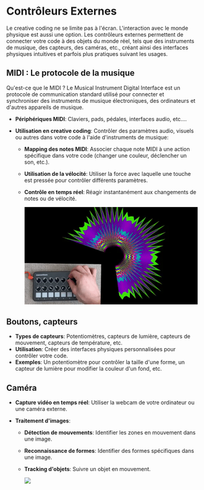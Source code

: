# Contrôleurs Externes

Le creative coding ne se limite pas à l'écran. L'interaction avec le monde physique est aussi une option. Les contrôleurs externes permettent de connecter votre code à des objets du monde réel, tels que des instruments de musique, des capteurs, des caméras, etc., créant ainsi des interfaces physiques intuitives et parfois plus pratiques suivant les usages.

## MIDI : Le protocole de la musique

Qu'est-ce que le MIDI ? Le Musical Instrument Digital Interface est un protocole de communication standard utilisé pour connecter et synchroniser des instruments de musique électroniques, des ordinateurs et d'autres appareils de musique.

- **Périphériques MIDI**: Claviers, pads, pédales, interfaces audio, etc….
- **Utilisation en creative coding**: Contrôler des paramètres audio, visuels ou autres dans votre code à l'aide d'instruments de musique:

  - **Mapping des notes MIDI**: Associer chaque note MIDI à une action spécifique dans votre code (changer une couleur, déclencher un son, etc.).
  - **Utilisation de la vélocité**: Utiliser la force avec laquelle une touche est pressée pour contrôler différents paramètres.
  - **Contrôle en temps réel**: Réagir instantanément aux changements de notes ou de vélocité.

    ![](assets/20240915_182323_midic.gif)

## Boutons, capteurs

- **Types de capteurs**: Potentiomètres, capteurs de lumière, capteurs de mouvement, capteurs de température, etc.
- **Utilisation**: Créer des interfaces physiques personnalisées pour contrôler votre code.
- **Exemples**: Un potentiomètre pour contrôler la taille d'une forme, un capteur de lumière pour modifier la couleur d'un fond, etc.

## Caméra

- **Capture vidéo en temps réel**: Utiliser la webcam de votre ordinateur ou une caméra externe.
- **Traitement d'images**:

  - **Détection de mouvements**: Identifier les zones en mouvement dans une image.
  - **Reconnaissance de formes**: Identifier des formes spécifiques dans une image.
  - **Tracking d'objets**: Suivre un objet en mouvement.

    ![](assets/20240915_182221_facemesh.gif)
